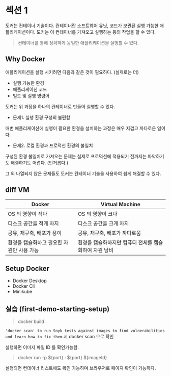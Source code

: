 # 섹션 1

도커는 컨테이너 기술이다. 컨테이너란 소프트웨어 유닛, 코드가 보관된 실행 가능한 애플리케이션이다. 도커는 이 컨테이너를 가져오고 실행하는 등의 작업을 할 수 있다.

> 컨테이너를 통해 정확하게 동일한 애플리케이션을 실행할 수 있다.

## Why Docker

애플리케이션을 실행 시키려면 다음과 같은 것이 필요하다. (실제로는 더)

- 실행 가능한 환경
- 애플리케이션 코드
- 빌드 및 실행 명령어

도커는 위 과정을 하나의 컨테이너로 만들어 실행할 수 있다.

- 문제1. 실행 환경 구성의 불편함

매번 애플리케이션에 실행이 필요한 환경을 설치하는 과정은 매우 지겹고 까다로운 일이다.

- 문제2. 로컬 환경과 프로덕션 환경의 불일치

구성된 환경 불일치로 가져오는 문제는 실제로 프로덕션에 적용되기 전까지는 파악하기도 해결하기도 어렵다. (번거롭다.)

그 외 나열되지 않은 문제들도 도커는 컨테이너 기술을 사용하여 쉽게 해결할 수 있다.

## diff VM

| Docker | Virtual Machine |
| --- | --- |
| OS 의 영향이 적다 | OS 의 영향이 크다 |
| 디스크 공간을 적게 차지 | 디스크 공간을 크게 차지 |
| 공유, 재구축, 배포가 용이 | 공유, 재구축, 배포가 까다로움 |
| 환경을 캡슐화하고 필요한 자원만 사용 가능 | 환경을 캡슐화하지만 컴퓨터 전체를 캡슐화하여 자원 낭비 |

## Setup Docker

- Docker Desktop
- Docker Cli
- Minikube

## 실습 (first-demo-starting-setup)

> docker build .

`'docker scan' to run Snyk tests against images to find vulnerabilities and learn how to fix them` 시 docker scan 으로 확인

실행하면 이미지 파일 ID 를 확인가능함.

> docker run -p ${port} : ${port} ${imageId}

실행되면 컨테이너 리스트에도 확인 가능하며 브라우저로 페이지 확인이 가능하다.
